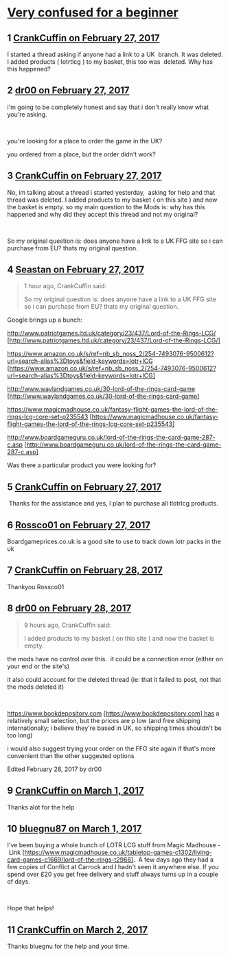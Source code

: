 # [Very confused for a beginner](https://community.fantasyflightgames.com/topic/243632-very-confused-for-a-beginner/)

## 1 [CrankCuffin on February 27, 2017](https://community.fantasyflightgames.com/topic/243632-very-confused-for-a-beginner/?do=findComment&comment=2659107)

I started a thread asking if anyone had a link to a UK  branch. It was deleted. I added products ( lotrtlcg ) to my basket, this too was  deleted. Why has this happened? 

## 2 [dr00 on February 27, 2017](https://community.fantasyflightgames.com/topic/243632-very-confused-for-a-beginner/?do=findComment&comment=2659218)

i'm going to be completely honest and say that i don't really know what you're asking.

 

you're looking for a place to order the game in the UK?

you ordered from a place, but the order didn't work?

## 3 [CrankCuffin on February 27, 2017](https://community.fantasyflightgames.com/topic/243632-very-confused-for-a-beginner/?do=findComment&comment=2659245)

No, im talking about a thread i started yesterday,  asking for help and that thread was deleted. I added products to my basket ( on this site ) and now the basket is empty. so my main question to the Mods is: why has this happened and why did they accept this thread and not my original? 

 

So my original question is: does anyone have a link to a UK FFG site so i can purchase from EU? thats my original question. 

## 4 [Seastan on February 27, 2017](https://community.fantasyflightgames.com/topic/243632-very-confused-for-a-beginner/?do=findComment&comment=2659362)

> 1 hour ago, CrankCuffin said:
> 
> So my original question is: does anyone have a link to a UK FFG site so i can purchase from EU? thats my original question. 

Google brings up a bunch:

http://www.patriotgames.ltd.uk/category/23/437/Lord-of-the-Rings-LCG/ [http://www.patriotgames.ltd.uk/category/23/437/Lord-of-the-Rings-LCG/]

https://www.amazon.co.uk/s/ref=nb_sb_noss_2/254-7493076-9500612?url=search-alias%3Dtoys&field-keywords=lotr+lCG [https://www.amazon.co.uk/s/ref=nb_sb_noss_2/254-7493076-9500612?url=search-alias%3Dtoys&field-keywords=lotr+lCG]

http://www.waylandgames.co.uk/30-lord-of-the-rings-card-game [http://www.waylandgames.co.uk/30-lord-of-the-rings-card-game]

https://www.magicmadhouse.co.uk/fantasy-flight-games-the-lord-of-the-rings-lcg-core-set-p235543 [https://www.magicmadhouse.co.uk/fantasy-flight-games-the-lord-of-the-rings-lcg-core-set-p235543]

http://www.boardgameguru.co.uk/lord-of-the-rings-the-card-game-287-c.asp [http://www.boardgameguru.co.uk/lord-of-the-rings-the-card-game-287-c.asp]

Was there a particular product you were looking for?

## 5 [CrankCuffin on February 27, 2017](https://community.fantasyflightgames.com/topic/243632-very-confused-for-a-beginner/?do=findComment&comment=2659440)

 Thanks for the assistance and yes, I plan to purchase all tlotrlcg products.

## 6 [Rossco01 on February 27, 2017](https://community.fantasyflightgames.com/topic/243632-very-confused-for-a-beginner/?do=findComment&comment=2659716)

Boardgameprices.co.uk is a good site to use to track down lotr packs in the uk

## 7 [CrankCuffin on February 28, 2017](https://community.fantasyflightgames.com/topic/243632-very-confused-for-a-beginner/?do=findComment&comment=2659814)

Thankyou Rossco01

## 8 [dr00 on February 28, 2017](https://community.fantasyflightgames.com/topic/243632-very-confused-for-a-beginner/?do=findComment&comment=2660074)

> 9 hours ago, CrankCuffin said:
> 
> I added products to my basket ( on this site ) and now the basket is empty.

the mods have no control over this.  it could be a connection error (either on your end or the site's)

it also could account for the deleted thread (ie: that it failed to post, not that the mods deleted it)

 

https://www.bookdepository.com [https://www.bookdepository.com] has a relatively small selection, but the prices are p low (and free shipping internationally; i believe they're based in UK, so shipping times shouldn't be too long)

i would also suggest trying your order on the FFG site again if that's more convenient than the other suggested options

Edited February 28, 2017 by dr00

## 9 [CrankCuffin on March 1, 2017](https://community.fantasyflightgames.com/topic/243632-very-confused-for-a-beginner/?do=findComment&comment=2661293)

Thanks alot for the help

## 10 [bluegnu87 on March 1, 2017](https://community.fantasyflightgames.com/topic/243632-very-confused-for-a-beginner/?do=findComment&comment=2661504)

I've been buying a whole bunch of LOTR LCG stuff from Magic Madhouse - Link [https://www.magicmadhouse.co.uk/tabletop-games-c1302/living-card-games-c1669/lord-of-the-rings-t2966].  A few days ago they had a few copies of Conflict at Carrock and I hadn't seen it anywhere else. If you spend over £20 you get free delivery and stuff always turns up in a couple of days. 

 

Hope that helps!

## 11 [CrankCuffin on March 2, 2017](https://community.fantasyflightgames.com/topic/243632-very-confused-for-a-beginner/?do=findComment&comment=2662569)

Thanks bluegnu for the help and your time. 

